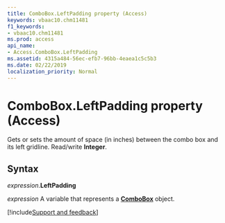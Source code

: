 ```yaml
---
title: ComboBox.LeftPadding property (Access)
keywords: vbaac10.chm11481
f1_keywords:
- vbaac10.chm11481
ms.prod: access
api_name:
- Access.ComboBox.LeftPadding
ms.assetid: 4315a484-56ec-efb7-96bb-4eaea1c5c5b3
ms.date: 02/22/2019
localization_priority: Normal
---
```



# ComboBox.LeftPadding property (Access)

Gets or sets the amount of space (in inches) between the combo box and its left gridline. Read/write **Integer**.


## Syntax

_expression_.**LeftPadding**

_expression_ A variable that represents a **[ComboBox](Access.ComboBox.md)** object.




[!include[Support and feedback](~/includes/feedback-boilerplate.md)]